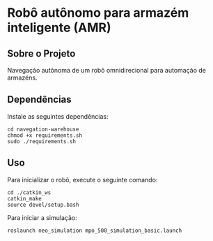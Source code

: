 # Robô autônomo para armazém inteligente (AMR)

## **Sobre o Projeto**
Navegação autônoma de um robô omnidirecional para automação de armazéns. 
## **Dependências**
Instale as seguintes dependências:
```
cd navegation-warehouse
chmod +x requirements.sh
sudo ./requirements.sh
```
## **Uso**
Para inicializar o robô, execute o seguinte comando:
```
cd ./catkin_ws
catkin_make
source devel/setup.bash
```
Para iniciar a simulação:
```
roslaunch neo_simulation mpo_500_simulation_basic.launch
```

